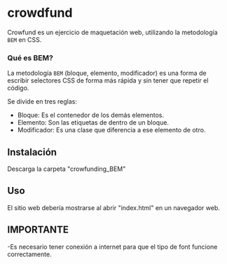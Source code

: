 # crowdfund
Crowfund es un ejercicio de maquetación web, utilizando la metodología `BEM` en CSS.

### Qué es BEM?
La metodología `BEM` (bloque, elemento, modificador) es una forma de escribir selectores CSS de forma más rápida y sin
tener que repetir el código.

Se divide en tres reglas:
- Bloque: Es el contenedor de los demás elementos.
- Elemento: Son las etiquetas de dentro de un bloque.
- Modificador: Es una clase que diferencia a ese elemento de otro.

## Instalación

Descarga la carpeta "crowfunding_BEM"

## Uso

El sitio web debería mostrarse al abrir "index.html" en un navegador web.

## IMPORTANTE
-Es necesario tener conexión a internet para que el tipo de font funcione correctamente.